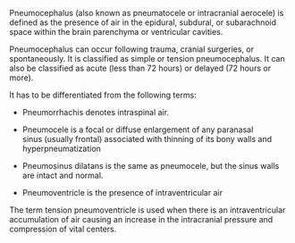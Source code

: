 Pneumocephalus (also known as pneumatocele or intracranial aerocele) is defined as the presence of air in the epidural, subdural, or subarachnoid space within the brain parenchyma or ventricular cavities.

Pneumocephalus can occur following trauma, cranial surgeries, or spontaneously. It is classified as simple or tension pneumocephalus. It can also be classified as acute (less than 72 hours) or delayed (72 hours or more).

It has to be differentiated from the following terms:

- Pneumorrhachis denotes intraspinal air.

- Pneumocele is a focal or diffuse enlargement of any paranasal sinus (usually frontal) associated with thinning of its bony walls and hyperpneumatization

- Pneumosinus dilatans is the same as pneumocele, but the sinus walls are intact and normal.

- Pneumoventricle is the presence of intraventricular air

The term tension pneumoventricle is used when there is an intraventricular accumulation of air causing an increase in the intracranial pressure and compression of vital centers.